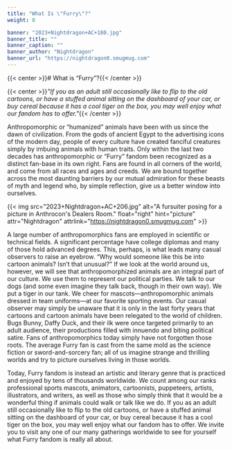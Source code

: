 ```yaml
---
title: "What Is \"Furry\"?"
weight: 0

banner: "2023+Nightdragon+AC+180.jpg"
banner_title: ""
banner_caption: ""
banner_author: "Nightdragon"
banner_url: "https://nightdragon0.smugmug.com"
---
```


{{< center >}}# What is “Furry”?{{< /center >}}

{{< center >}}*"If you as an adult still occasionally like to flip to the old cartoons, or have a stuffed animal sitting on the dashboard of your car, or buy cereal because it has a cool tiger on the box, you may well enjoy what our fandom has to offer."*{{< /center >}}

Anthropomorphic or “humanized” animals have been with us since the dawn of civilization. From the gods of ancient Egypt to the advertising icons of the modern day, people of every culture have created fanciful creatures simply by imbuing animals with human traits. Only within the last two decades has anthropomorphic or “Furry” fandom been recognized as a distinct fan-base in its own right. Fans are found in all corners of the world, and come from all races and ages and creeds. We are bound together across the most daunting barriers by our mutual admiration for these beasts of myth and legend who, by simple reflection, give us a better window into ourselves.

{{< img src="2023+Nightdragon+AC+206.jpg" alt="A fursuiter posing for a picture in Anthrocon's Dealers Room." float="right" hint="picture" attr="Nightdragon" attrlink="https://nightdragon0.smugmug.com" >}}

A large number of anthropomorphics fans are employed in scientific or technical fields. A significant percentage have college diplomas and many of those hold advanced degrees. This, perhaps, is what leads many casual observers to raise an eyebrow. “Why would someone like this be into cartoon animals? Isn’t that unusual?” If we look at the world around us, however, we will see that anthropomorphized animals are an integral part of our culture. We use them to represent our political parties. We talk to our dogs (and some even imagine they talk back, though in their own way). We put a tiger in our tank. We cheer for mascots—anthropomorphic animals dressed in team uniforms—at our favorite sporting events. Our casual observer may simply be unaware that it is only in the last forty years that cartoons and cartoon animals have been relegated to the world of children. Bugs Bunny, Daffy Duck, and their ilk were once targeted primarily to an adult audience, their productions filled with innuendo and biting political satire. Fans of anthropomorphics today simply have not forgotten those roots. The average Furry fan is cast from the same mold as the science fiction or sword-and-sorcery fan; all of us imagine strange and thrilling worlds and try to picture ourselves living in those worlds.

Today, Furry fandom is instead an artistic and literary genre that is practiced and enjoyed by tens of thousands worldwide. We count among our ranks professional sports mascots, animators, cartoonists, puppeteers, artists, illustrators, and writers, as well as those who simply think that it would be a wonderful thing if animals could walk or talk like we do. If you as an adult still occasionally like to flip to the old cartoons, or have a stuffed animal sitting on the dashboard of your car, or buy cereal because it has a cool tiger on the box, you may well enjoy what our fandom has to offer. We invite you to visit any one of our many gatherings worldwide to see for yourself what Furry fandom is really all about.
